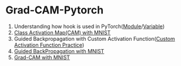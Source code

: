 # Grad-CAM-Pytorch

1. Understanding how hook is used in PyTorch([Module](https://github.com/GunhoChoi/PyTorch-FastCampus/blob/master/11_Others/Grad-CAM-Pytorch/hook_practice/Module_Hook_Practice.ipynb)/[Variable](https://github.com/GunhoChoi/PyTorch-FastCampus/blob/master/11_Others/Grad-CAM-Pytorch/hook_practice/Variable_Hook_Practice.ipynb))
2. [Class Activation Map(CAM) with MNIST](https://github.com/GunhoChoi/PyTorch-FastCampus/blob/master/11_Others/Grad-CAM-Pytorch/CAM_MNIST.ipynb)
3. Guided Backpropagation with Custom Activation Function([Custom Activation Function Practice](https://github.com/GunhoChoi/PyTorch-FastCampus/blob/master/11_Others/Grad-CAM-Pytorch/guided_backprop_practice/Guided_Backpropagation.ipynb))
4. [Guided BackPropagation with MNIST](https://github.com/GunhoChoi/PyTorch-FastCampus/blob/master/11_Others/Grad-CAM-Pytorch/GuidedBackprop_MNIST.ipynb)
5. [Grad-CAM with MNIST](https://github.com/GunhoChoi/PyTorch-FastCampus/blob/master/11_Others/Grad-CAM-Pytorch/GradCAM_MNIST.ipynb)
